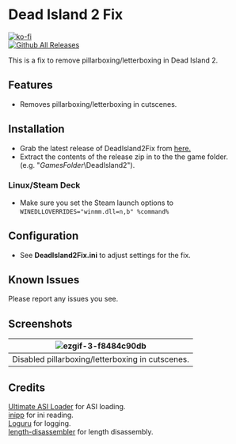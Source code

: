 # Dead Island 2 Fix
[![ko-fi](https://ko-fi.com/img/githubbutton_sm.svg)](https://ko-fi.com/W7W01UAI9)</br>
[![Github All Releases](https://img.shields.io/github/downloads/Lyall/DeadIsland2Fix/total.svg)](https://github.com/Lyall/DeadIsland2Fix/releases)

This is a fix to remove pillarboxing/letterboxing in Dead Island 2.

## Features
- Removes pillarboxing/letterboxing in cutscenes.

## Installation
- Grab the latest release of DeadIsland2Fix from [here.](https://github.com/Lyall/DeadIsland2Fix/releases)
- Extract the contents of the release zip in to the the game folder.<br />(e.g. "*GamesFolder*\DeadIsland2").

### Linux/Steam Deck
- Make sure you set the Steam launch options to `WINEDLLOVERRIDES="winmm.dll=n,b" %command%`

## Configuration
- See **DeadIsland2Fix.ini** to adjust settings for the fix.

## Known Issues
Please report any issues you see.

## Screenshots

| ![ezgif-3-f8484c90db](https://user-images.githubusercontent.com/695941/233657454-46a9effd-4168-4169-a168-8489942cc0a8.gif) |
|:--:|
| Disabled pillarboxing/letterboxing in cutscenes. |

## Credits
[Ultimate ASI Loader](https://github.com/ThirteenAG/Ultimate-ASI-Loader) for ASI loading. <br />
[inipp](https://github.com/mcmtroffaes/inipp) for ini reading. <br />
[Loguru](https://github.com/emilk/loguru) for logging. <br />
[length-disassembler](https://github.com/Nomade040/length-disassembler) for length disassembly.
